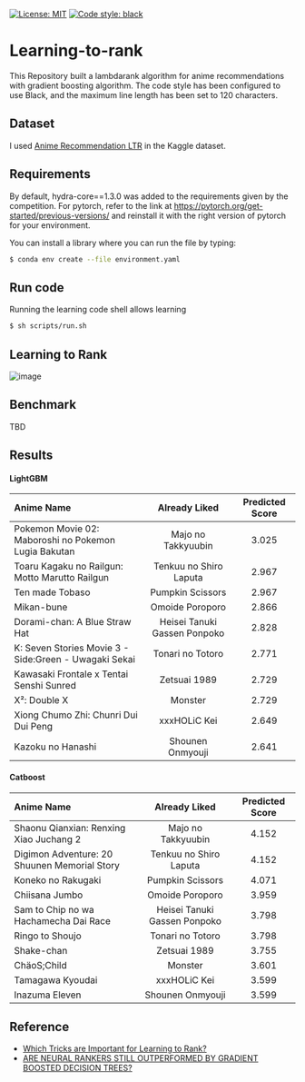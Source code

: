 [![License: MIT](https://img.shields.io/badge/License-MIT-yellow.svg)](https://opensource.org/licenses/MIT) [![Code style: black](https://img.shields.io/badge/code%20style-black-000000.svg)](https://github.com/psf/black)  
# Learning-to-rank
This Repository built a lambdarank algorithm for anime recommendations with gradient boosting algorithm.
The code style has been configured to use Black, and the maximum line length has been set to 120 characters.

## Dataset
I used [Anime Recommendation LTR](https://www.kaggle.com/datasets/ransakaravihara/anime-recommendation-ltr-dataset) in the Kaggle dataset.

## Requirements
By default, hydra-core==1.3.0 was added to the requirements given by the competition. For pytorch, refer to the link at https://pytorch.org/get-started/previous-versions/ and reinstall it with the right version of pytorch for your environment.

You can install a library where you can run the file by typing:
```sh
$ conda env create --file environment.yaml
```

## Run code
Running the learning code shell allows learning
```sh
$ sh scripts/run.sh
```


## Learning to Rank
![image](https://github.com/ds-wook/learning-to-rank/assets/46340424/2ff9bbb4-4b21-4c00-87ad-47d140426dc7)



## Benchmark
TBD


## Results

#### LightGBM
|                       Anime Name                      |        Already Liked         | Predicted Score |
|:------------------------------------------------------|:----------------------------:|:---------------:|
|  Pokemon Movie 02: Maboroshi no Pokemon Lugia Bakutan |      Majo no Takkyuubin      |      3.025      |
|     Toaru Kagaku no Railgun: Motto Marutto Railgun    |    Tenkuu no Shiro Laputa    |      2.967      |
|                    Ten made Tobaso                    |       Pumpkin Scissors       |      2.967      |
|                       Mikan-bune                      |       Omoide Poroporo        |      2.866      |
|             Dorami-chan: A Blue Straw Hat             | Heisei Tanuki Gassen Ponpoko |      2.828      |
| K: Seven Stories Movie 3 - Side:Green - Uwagaki Sekai |       Tonari no Totoro       |      2.771      |
|        Kawasaki Frontale x Tentai Senshi Sunred       |         Zetsuai 1989         |      2.729      |
|                      X²: Double X                     |           Monster            |      2.729      |
|          Xiong Chumo Zhi: Chunri Dui Dui Peng         |         xxxHOLiC Kei         |      2.649      |
|                   Kazoku no Hanashi                   |       Shounen Onmyouji       |      2.641      |

#### Catboost

|                  Anime Name                  |        Already Liked         | Predicted Score |
|:---------------------------------------------|:----------------------------:|:---------------:|
|   Shaonu Qianxian: Renxing Xiao Juchang 2    |      Majo no Takkyuubin      |      4.152      |
| Digimon Adventure: 20 Shuunen Memorial Story |    Tenkuu no Shiro Laputa    |      4.152      |
|              Koneko no Rakugaki              |       Pumpkin Scissors       |      4.071      |
|                Chiisana Jumbo                |       Omoide Poroporo        |      3.959      |
|    Sam to Chip no wa Hachamecha Dai Race     | Heisei Tanuki Gassen Ponpoko |      3.798      |
|               Ringo to Shoujo                |       Tonari no Totoro       |      3.798      |
|                  Shake-chan                  |         Zetsuai 1989         |      3.755      |
|                 ChäoS;Child                  |           Monster            |      3.601      |
|               Tamagawa Kyoudai               |         xxxHOLiC Kei         |      3.599      |
|                Inazuma Eleven                |       Shounen Onmyouji       |      3.599      |

## Reference
+ [Which Tricks are Important for Learning to Rank?](https://openreview.net/pdf?id=MXfTQp8bZF)
+ [ARE NEURAL RANKERS STILL OUTPERFORMED BY GRADIENT BOOSTED DECISION TREES?](https://openreview.net/pdf?id=Ut1vF_q_vC)